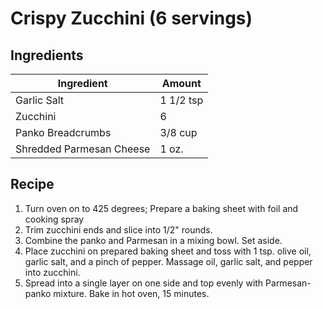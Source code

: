 # Crispy Zucchini (6 servings)

## Ingredients

|Ingredient|Amount
---|---
Garlic Salt | 1 1/2 tsp
Zucchini | 6
Panko Breadcrumbs | 3/8 cup
Shredded Parmesan Cheese | 1 oz.

## Recipe
1. Turn oven on to 425 degrees; Prepare a baking sheet with foil and cooking spray
2. Trim zucchini ends and slice into 1/2" rounds.
3. Combine the panko and Parmesan in a mixing bowl. Set aside.
4. Place zucchini on prepared baking sheet and toss with 1 tsp. olive oil, garlic salt, and a pinch of pepper. Massage oil, garlic salt, and pepper into zucchini.
5. Spread into a single layer on one side and top evenly with Parmesan-panko mixture. Bake in hot oven, 15 minutes.
